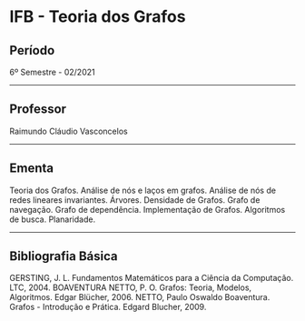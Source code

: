 # IFB - Teoria dos Grafos

## Período

6º Semestre - 02/2021

---

## Professor

Raimundo Cláudio Vasconcelos

---

## Ementa

Teoria dos Grafos. Análise de nós e laços em grafos. Análise de nós de redes lineares invariantes. Árvores. Densidade de Grafos. Grafo de navegação. Grafo de dependência. Implementação de Grafos. Algoritmos de busca. Planaridade.

---

## Bibliografia Básica

GERSTING, J. L. Fundamentos Matemáticos para a Ciência da Computação. LTC, 2004.
BOAVENTURA NETTO, P. O. Grafos: Teoria, Modelos, Algoritmos. Edgar Blücher, 2006.
NETTO, Paulo Oswaldo Boaventura. Grafos - Introdução e Prática. Edgard Blucher, 2009.
